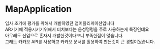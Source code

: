 # MapApplication
입사 초기에 평가를 위해서 개발하였던 맵어플리케이션입니다   
AR기기에 적용시키기위해서 터치보다는 음성명령을 주로 사용하는게 특징인데요   
아무래도 신입으로 혼자서 개발한것이다보니 부족한점이 많습니다.   
그래도 카카오 API를 사용하고 카카오 문서를 활용하여 만든것이 큰 경험이됬습니다.
